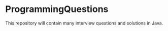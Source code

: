 # ProgrammingQuestions
This repository will contain many interview questions and solutions in Java. 
